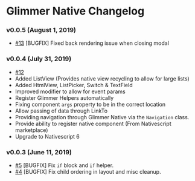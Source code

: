 # Glimmer Native Changelog

### v0.0.5 (August 1, 2019)

-   [#13](https://github.com/bakerac4/glimmer-native/pull/13) [BUGFIX] Fixed back rendering issue when closing modal

### v0.0.4 (July 31, 2019)

-   [#12](https://github.com/bakerac4/glimmer-native/pull/12)
-   Added ListView (Provides native view recycling to allow for large lists)
-   Added HtmlView, ListPicker, Switch & TextField
-   Improved modifier to allow for event params
-   Register Glimmer Helpers automatically
-   Fixing component `args` property to be in the correct location
-   Allow passing of data through LinkTo
-   Providing navigation through Glimmer Native via the `Navigation` class.
-   Provide ability to register native component (From Nativescript marketplace)
-   Upgrade to Nativescript 6

### v0.0.3 (June 11, 2019)

-   [#5](https://github.com/bakerac4/glimmer-native/pull/5) [BUGFIX] Fix `if` block and `if` helper.
-   [#4](https://github.com/bakerac4/glimmer-native/pull/4) [BUGFIX] Fix child ordering in layout and misc cleanup.

